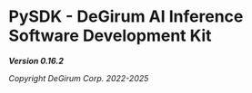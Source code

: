 # PySDK - DeGirum AI Inference Software Development Kit

***Version 0.16.2***

*Copyright DeGirum Corp. 2022-2025*
